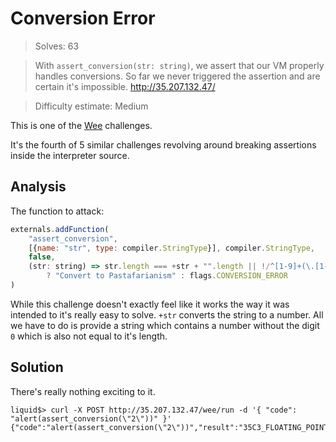 # Conversion Error
> Solves: 63

> With `assert_conversion(str: string)`, we assert that our VM properly handles conversions. So far we never triggered the assertion and are certain it's impossible.
> http://35.207.132.47/

> Difficulty estimate: Medium

This is one of the [Wee](../Wee) challenges.

It's the fourth of 5 similar challenges revolving around breaking assertions
inside the interpreter source.

## Analysis

The function to attack:

```js
externals.addFunction(
    "assert_conversion",
    [{name: "str", type: compiler.StringType}], compiler.StringType,
    false,
    (str: string) => str.length === +str + "".length || !/^[1-9]+(\.[1-9]+)?$/.test(str)
        ? "Convert to Pastafarianism" : flags.CONVERSION_ERROR
)
```

While this challenge doesn't exactly feel like it works the way it was intended
to it's really easy to solve. `+str` converts the string to a number. All we
have to do is provide a string which contains a number without the digit `0`
which is also not equal to it's length.

## Solution

There's really nothing exciting to it.

```
liquid$> curl -X POST http://35.207.132.47/wee/run -d '{ "code": "alert(assert_conversion(\"2\"))" }'
{"code":"alert(assert_conversion(\"2\"))","result":"35C3_FLOATING_POINT_PROBLEMS_I_FEEL_B4D_FOR_YOU_SON\n"}
```

